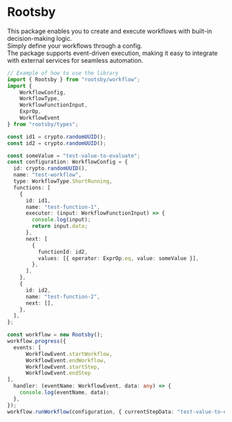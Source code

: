 # Rootsby
This package enables you to create and execute workflows with built-in decision-making logic. <br/>
Simply define your workflows through a config. <br/>
The package supports event-driven execution, making it easy to integrate with external services for seamless automation.<br/>

```typescript
// Example of how to use the library
import { Rootsby } from "rootsby/workflow";
import { 
    WorkflowConfig, 
    WorkflowType, 
    WorkflowFunctionInput, 
    ExprOp, 
    WorkflowEvent 
} from "rootsby/types";

const id1 = crypto.randomUUID();
const id2 = crypto.randomUUID();

const someValue = "test-value-to-evaluate";
const configuration: WorkflowConfig = {
  id: crypto.randomUUID(),
  name: "test-workflow",
  type: WorkflowType.ShortRunning,
  functions: [
    {
      id: id1,
      name: "test-function-1",
      executor: (input: WorkflowFunctionInput) => {
        console.log(input);
        return input.data;
      },
      next: [
        {
          functionId: id2,
          values: [{ operator: ExprOp.eq, value: someValue }],
        },
      ],
    },
    {
      id: id2,
      name: "test-function-2",
      next: [],
    },
  ],
};

const workflow = new Rootsby();
workflow.progress({
  events: [
      WorkflowEvent.startWorkflow,
      WorkflowEvent.endWorkflow,
      WorkflowEvent.startStep,
      WorkflowEvent.endStep
],
  handler: (eventName: WorkflowEvent, data: any) => {
    console.log(eventName, data);
  },
});
workflow.runWorkflow(configuration, { currentStepData: "test-value-to-evaluate" });

```

